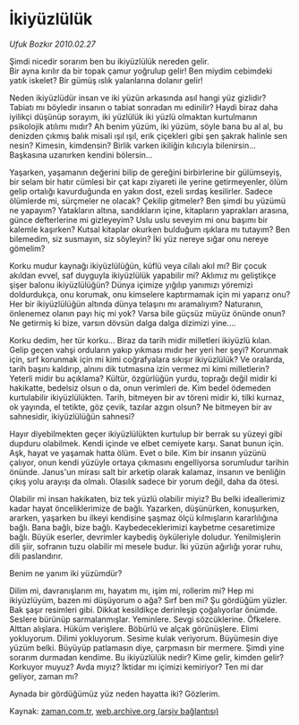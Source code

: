 # İkiyüzlülük

*Ufuk Bozkır 2010.02.27*

<tr><td class="metin" colspan="2" style="padding-top: 20px; padding-left: 5px; ">Şimdi nicedir sorarım ben bu ikiyüzlülük nereden gelir.<br/>Bir ayna kırılır da bir topak çamur yoğrulup gelir! Ben miydim cebimdeki yatık iskelet? Bir gümüş ıslık yalanlarına dolanır gelir!</td></tr><tr><td class="metin" colspan="2" style="padding-top: 20px; padding-left: 5px; "><p>Neden ikiyüzlüdür insan ve iki yüzün arkasında asıl hangi yüz gizlidir? Tabiatı mı böyledir insanın o tabiat sonradan mı edinilir? Haydi biraz daha iyilikçi düşünüp sorayım, iki yüzlülük iki yüzlü olmaktan kurtulmanın psikolojik atılımı mıdır? Ah benim yüzüm, iki yüzüm, söyle bana bu al al, bu denizden çıkmış balık misali ışıl ışıl, erik çiçekleri gibi şen şakrak halinle sen nesin? Kimesin, kimdensin? Birlik varken ikiliğin kılıcıyla bilenirsin... Başkasına uzanırken kendini bölersin...
<p>Yaşarken, yaşamanın değerini bilip de gereğini birbirlerine bir gülümseyiş, bir selam bir hatır cümlesi bir çat kapı ziyareti ile yerine getirmeyenler, ölüm gelip ortalığı kavurduğunda en yakın dost, ezeli sırdaş kesilirler. Sadece ölümlerde mi, sürçmeler ne olacak? Çekilip gitmeler? Ben şimdi bu yüzümü ne yapayım? Yatakların altına, sandıkların içine, kitapların yaprakları arasına, günce defterlerine mi gizleyeyim? Uslu uslu seveyim mi onu başımı bir kalemle kaşırken? Kutsal kitaplar okurken bulduğum ışıklara mı tutayım? Ben bilemedim, siz susmayın, siz söyleyin? İki yüz nereye sığar onu nereye gömelim?
<p>Korku mudur kaynağı ikiyüzlülüğün, küflü veya cilalı akıl mı? Bir çocuk akıldan evvel, saf duyguyla ikiyüzlülük yapabilir mi? Aklımız mı geliştikçe şişer balonu ikiyüzlülüğün? Dünya içimize yığılıp yanımızı yöremizi doldurdukça, onu korumak, onu kimselere kaptırmamak için mi yaparız onu? Her bir ikiyüzlülüğün altında dünya telaşını mı aramalıyım? Naturanın, önlenemez olanın payı hiç mi yok? Varsa bile güçsüz müyüz önünde onun? Ne getirmiş ki bize, varsın dövsün dalga dalga dizimizi yine....
<p>Korku dedim, her tür korku... Biraz da tarih midir milletleri ikiyüzlü kılan. Gelip geçen vahşi orduların yakıp yıkması mıdır her yeri her şeyi? Korunmak için, sırf korunmak için mi kimi coğrafyalara sıkışır ikiyüzlülük? Ve oralarda, tarih başını kaldırıp, alnını dik tutmasına izin vermez mi kimi milletlerin? Yeterli midir bu açıklama? Kültür, özgürlüğün yurdu, toprağı değil midir ki hakikatte, bedelsiz olsun o da, onun verimleri de. Kim bedel ödemeden kurtulabilir ikiyüzlülükten. Tarih, bitmeyen bir av töreni midir ki, tilki kurnaz, ok yayında, el tetikte, göz çevik, tazılar azgın olsun? Ne bitmeyen bir av sahnesidir, ikiyüzlülüğün sahnesi?
<p>Hayır diyebilmekten geçer ikiyüzlülükten kurtulup bir berrak su yüzeyi gibi dupduru olabilmek. Kendi içinde ve elbet cemiyete karşı. Sanat bunun için. Aşk, hayat ve yaşamak hatta ölüm. Evet o bile. Kim bir insanın yüzünü çalıyor, onun kendi yüzüyle ortaya çıkmasını engelliyorsa sorumludur tarihin önünde. Janus'un mirası salt bir arketip olarak kalamaz, insanın ve benliğin çıkış yolu arayışı da olmalı. Olasılık sadece bir yorum değil, daha da ötesi.
<p>Olabilir mi insan hakikaten, biz tek yüzlü olabilir miyiz? Bu belki ideallerimiz kadar hayat önceliklerimize de bağlı. Yazarken, düşünürken, konuşurken, ararken, yaşarken bu ilkeyi kendisine şaşmaz ölçü kılmışların kararlılığına bağlı. Bana bağlı, bize bağlı. Kaybedeceklerimizi kaybetme cesaretimize bağlı. Büyük eserler, devrimler kaybediş öyküleriyle doludur. Yenilmişlerin dili şiir, sofranın tuzu olabilir mi mesele budur. İki yüzün ağırlığı yorar ruhu, dili paslandırır.
<p>Benim ne yanım iki yüzümdür?
<p>Dilim mi, davranışlarım mı, hayatım mı, işim mi, rollerim mi? Hep mi ikiyüzlüyüm, bazen mi düşüyorum o ağa? Sırf ben mi? Şu gördüğüm yüzler. Bak şaşır resimleri gibi. Dikkat kesildikçe derinleşip çoğalıyorlar önümde. Seslere bürünüp sarmalanmışlar. Yeminlere. Sevgi sözcüklerine. Öfkelere. Alttan alışlara. Hüküm verişlere. Böbürlü ve alçak görünüşlere. Elimi yokluyorum. Dilimi yokluyorum. Sesime kulak veriyorum. Büyümesin diye yüzüm belki. Büyüyüp patlamasın diye, çarpmasın bir mermere. Şimdi yine sorarım durmadan kendime. Bu ikiyüzlülük nedir? Kime gelir, kimden gelir? Korkuyor muyuz? Avda mıyız? İktidar mı içimizi kemiriyor? Ten mi dar geliyor, zaman mı?
<p>Aynada bir gördüğümüz yüz neden hayatta iki? Gözlerim.<br/></p></p></p></p></p></p></p></p></p></td></tr>

Kaynak: [zaman.com.tr](http://zaman.com.tr/yazar.do?yazino=955894), [web.archive.org (arşiv bağlantısı)](http://web.archive.org/web/20100304071401/http://zaman.com.tr:80/yazar.do?yazino=955894)
